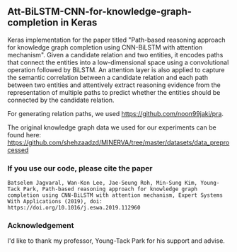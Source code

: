 ## Att-BiLSTM-CNN-for-knowledge-graph-completion in Keras


Keras implementation for the paper titled "Path-based reasoning approach for knowledge graph completion using CNN-BiLSTM with attention mechanism". Given a candidate relation and two entities, it encodes paths that connect the entities into a low-dimensional space using a convolutional operation followed by BiLSTM. An attention layer is also applied to capture the semantic correlation between a candidate relation and each path between two entities and attentively extract reasoning evidence from the representation of multiple paths to predict whether the entities should be connected by the candidate relation. 

For generating relation paths, we used https://github.com/noon99jaki/pra.

The original knowledge graph data we used for our experiments can be found here: https://github.com/shehzaadzd/MINERVA/tree/master/datasets/data_preprocessed

### If you use our code, please cite the paper

```Batselem Jagvaral, Wan-Kon Lee, Jae-Seung Roh, Min-Sung Kim, Young-Tack Park, Path-based reasoning approach for knowledge graph completion using CNN-BiLSTM with attention mechanism, Expert Systems With Applications (2019), doi: https://doi.org/10.1016/j.eswa.2019.112960```


### Acknowledgement

I'd like to thank my professor, Young-Tack Park for his support and advise.
